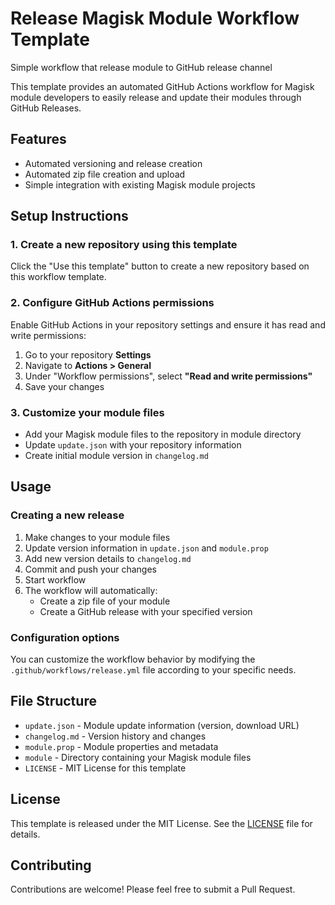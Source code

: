 # Release Magisk Module Workflow Template
Simple workflow that release module to GitHub release channel

This template provides an automated GitHub Actions workflow for Magisk module developers to easily release and update their modules through GitHub Releases.

## Features

- Automated versioning and release creation
- Automated zip file creation and upload
- Simple integration with existing Magisk module projects

## Setup Instructions

### 1. Create a new repository using this template

Click the "Use this template" button to create a new repository based on this workflow template.

### 2. Configure GitHub Actions permissions

Enable GitHub Actions in your repository settings and ensure it has read and write permissions:

1. Go to your repository **Settings**
2. Navigate to **Actions > General** 
3. Under "Workflow permissions", select **"Read and write permissions"**
4. Save your changes

### 3. Customize your module files

- Add your Magisk module files to the repository in module directory
- Update `update.json` with your repository information
- Create initial module version in `changelog.md`

## Usage

### Creating a new release

1. Make changes to your module files
2. Update version information in `update.json` and `module.prop` 
3. Add new version details to `changelog.md`
4. Commit and push your changes
5. Start workflow
6. The workflow will automatically:
   - Create a zip file of your module
   - Create a GitHub release with your specified version
   
### Configuration options

You can customize the workflow behavior by modifying the `.github/workflows/release.yml` file according to your specific needs.

## File Structure

- `update.json` - Module update information (version, download URL)
- `changelog.md` - Version history and changes
- `module.prop` - Module properties and metadata
- `module` - Directory containing your Magisk module files
- `LICENSE` - MIT License for this template

## License

This template is released under the MIT License. See the [LICENSE](LICENSE) file for details.

## Contributing

Contributions are welcome! Please feel free to submit a Pull Request.
